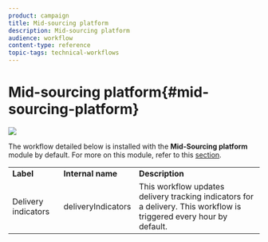 ```yaml
---
product: campaign
title: Mid-sourcing platform
description: Mid-sourcing platform
audience: workflow
content-type: reference
topic-tags: technical-workflows
---
```


# Mid-sourcing platform{#mid-sourcing-platform}

![](assets/do-not-localize/common.svg)

The workflow detailed below is installed with the **Mid-Sourcing platform** module by default. For more on this module, refer to this [section](../../../v7/installation/using/mid-sourcing-deployment.md).

<table> 
 <tbody> 
  <tr> 
   <td> <strong>Label</strong><br /> </td> 
   <td> <strong>Internal name</strong><br /> </td> 
   <td> <strong>Description</strong><br /> </td> 
  </tr> 
  <tr> 
   <td> <span class="uicontrol">Delivery indicators</span> <br /> </td> 
   <td> <span class="uicontrol">deliveryIndicators</span> <br /> </td> 
   <td> This workflow updates delivery tracking indicators for a delivery. This workflow is triggered every hour by default.<br /> </td> 
  </tr> 
 </tbody> 
</table>

